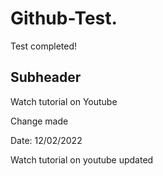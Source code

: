 # Github-Test. 
Test completed!

## Subheader
Watch tutorial on Youtube

Change made

Date: 12/02/2022

Watch tutorial on youtube updated
